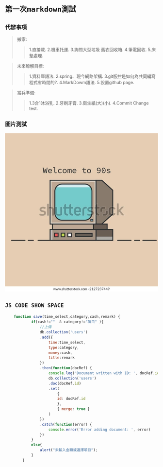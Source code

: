 # `第一次markdown測試`
## `代辦事項`
>搬家:
>>1.直接載.
>>2.機車托運.
>>3.詢問大型垃圾 舊衣回收箱.
>>4.筆電回收.
>>5.床墊處理.

>未來瞭解目標:
>>1.資料庫語法.
>>2.spring、現今網路架構.
>>3.git版控是如何為共同編寫程式省時間的?.
>>4.MarkDowm語法.
>>5.設置github page.

>當兵準備:
>>1.3合1沐浴乳.
>>2.牙刷牙膏.
>>3.衛生紙(大)(小).
>>4.Commit Change test.

## `圖片測試`
 ![image]( https://github.com/KennyChung2000/Other-file/blob/main/README_PIC/2127237449.webp "MarkDown")
## `JS CODE SHOW SPACE`
```js
    function save(time_select,category,cash,remark) {                                                                                                                      
            if(cash!=""  & category!="項目" ){
                //上傳
                db.collection('users')                                                  
                .add({
                    time:time_select,
                    type:category,
                    money:cash,
                    title:remark
                })
                .then(function(docRef) {
                    console.log('Document written with ID: ', docRef.id)
                    db.collection('users')
                    .doc(docRef.id)
                    .set(
                        {
                        id: docRef.id
                        },
                        { merge: true }
                    )
                })
                .catch(function(error) {
                    console.error('Error adding document: ', error)
                })
            }
            else{
                alert("未輸入金額或選擇項目");
            }
        }
```